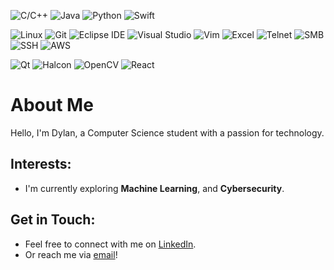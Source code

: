 ![C/C++](https://img.shields.io/badge/Language-C%2FC%2B%2B-blue?logo=cplusplus)
![Java](https://img.shields.io/badge/Language-Java-red?logo=java)
![Python](https://img.shields.io/badge/Language-Python-yellow?logo=python)
![Swift](https://img.shields.io/badge/Language-Swift-orange?logo=swift)

![Linux](https://img.shields.io/badge/Tools-Linux-blue?logo=linux)
![Git](https://img.shields.io/badge/Tools-Git-orange?logo=git)
![Eclipse IDE](https://img.shields.io/badge/Tools-Eclipse%20IDE-purple?logo=eclipse)
![Visual Studio](https://img.shields.io/badge/Tools-Visual%20Studio-blue?logo=visual-studio)
![Vim](https://img.shields.io/badge/Tools-Vim-darkgreen?logo=vim)
![Excel](https://img.shields.io/badge/Tools-Excel-green?logo=microsoft-excel)
![Telnet](https://img.shields.io/badge/Tools-Telnet-gray)
![SMB](https://img.shields.io/badge/Tools-SMB-blue)
![SSH](https://img.shields.io/badge/Tools-SSH-black)
![AWS](https://img.shields.io/badge/Tools-AWS-orange?logo=amazonaws)

![Qt](https://img.shields.io/badge/Library-Qt-green?logo=qt)
![Halcon](https://img.shields.io/badge/Library-Halcon-blue)
![OpenCV](https://img.shields.io/badge/Library-OpenCV-teal?logo=opencv)
![React](https://img.shields.io/badge/Library-React-blue?logo=react)

# About Me

Hello, I'm Dylan, a Computer Science student with a passion for technology. 

## Interests:
- I'm currently exploring **Machine Learning**, and **Cybersecurity**.

## Get in Touch:
- Feel free to connect with me on [LinkedIn](https://www.linkedin.com/in/dylandodds).
- Or reach me via [email](mailto:dyd2008@nyu.edu)!

<!--
- 🔭 I’m currently working on ...
- 🌱 I’m currently learning ...
- 👯 I’m looking to collaborate on ...
- 🤔 I’m looking for help with ...
- 💬 Ask me about ...
- 📫 How to reach me: ...
- 😄 Pronouns: ...
- ⚡ Fun fact: ...
-->
